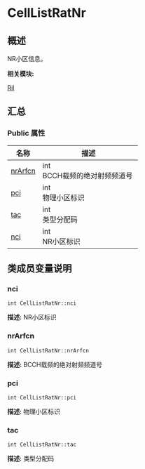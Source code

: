 # CellListRatNr


## 概述

NR小区信息。

**相关模块:**

[Ril](_ril.md)


## 汇总


### Public 属性

  | 名称 | 描述 | 
| -------- | -------- |
| [nrArfcn](#nrarfcn) | int<br/>BCCH载频的绝对射频频道号&nbsp; | 
| [pci](#pci) | int<br/>物理小区标识&nbsp; | 
| [tac](#tac) | int<br/>类型分配码&nbsp; | 
| [nci](#nci) | int<br/>NR小区标识&nbsp; | 


## 类成员变量说明


### nci

  
```
int CellListRatNr::nci
```
**描述:**
NR小区标识


### nrArfcn

  
```
int CellListRatNr::nrArfcn
```
**描述:**
BCCH载频的绝对射频频道号


### pci

  
```
int CellListRatNr::pci
```
**描述:**
物理小区标识


### tac

  
```
int CellListRatNr::tac
```
**描述:**
类型分配码
